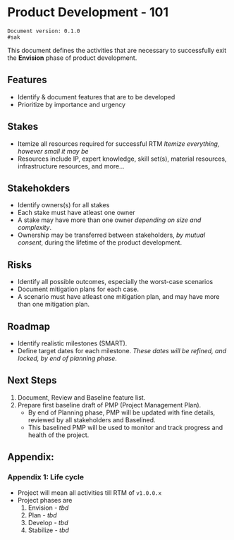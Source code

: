 # Product Development - 101
	Document version: 0.1.0
	#sak

This document defines the activities that are necessary to successfully exit the **Envision** phase of product development.

## Features
- Identify & document features that are to be developed
- Prioritize by importance and urgency

## Stakes
- Itemize all resources required for successful RTM
*Itemize everything, however small it may be*
- Resources include IP, expert knowledge, skill set(s), material resources, infrastructure resources, and more...

## Stakehokders
- Identify owners(s) for all stakes
- Each stake must have atleast one owner
- A stake may have more than one owner *depending on size and complexity*.
- Ownership may be transferred between stakeholders, *by mutual consent*, during the lifetime of the product development.

## Risks
- Identify all possible outcomes, especially the worst-case scenarios
- Document mitigation plans for each case.
- A scenario must have atleast one mitigation plan, and may have more than one mitigation plan.

## Roadmap
- Identify realistic milestones (SMART).
- Define target dates for each milestone.
*These dates will be refined, and locked, by end of planning phase*.

## Next Steps
1. Document, Review and Baseline feature list.
2. Prepare first baseline draft of PMP (Project Management Plan).
	- By end of Planning phase, PMP will be updated with fine details, reviewed by all stakeholders and Baselined.
	- This baselined PMP will be used to monitor and track progress and health of the project.

## Appendix:
### Appendix 1: Life cycle
- Project will mean all activities till RTM of `v1.0.0.x`
- Project phases are
	1. Envision  - _tbd_
	2. Plan - _tbd_
	3. Develop - _tbd_
	4. Stabilize - _tbd_


